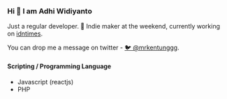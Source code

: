 ### Hi 👋 I am Adhi Widiyanto

Just a regular developer. 🦄 Indie maker at the weekend, currently working on [idntimes](https://idntimes.com/).  

You can drop me a message on twitter - [🐦 @mrkentunggg](https://twitter.com/mrkentunggg).

#### Scripting / Programming Language
- Javascript (reactjs)
- PHP
